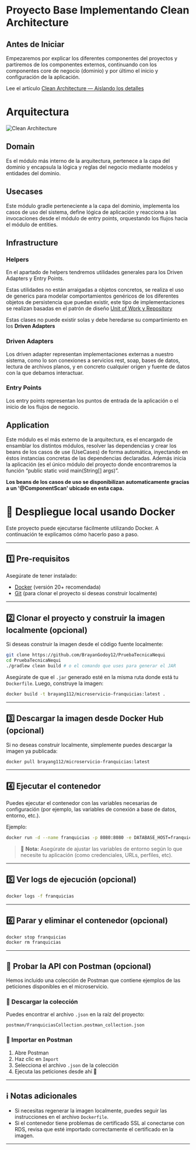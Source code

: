 # Proyecto Base Implementando Clean Architecture

## Antes de Iniciar

Empezaremos por explicar los diferentes componentes del proyectos y partiremos de los componentes externos, continuando con los componentes core de negocio (dominio) y por último el inicio y configuración de la aplicación.

Lee el artículo [Clean Architecture — Aislando los detalles](https://medium.com/bancolombia-tech/clean-architecture-aislando-los-detalles-4f9530f35d7a)

# Arquitectura

![Clean Architecture](https://miro.medium.com/max/1400/1*ZdlHz8B0-qu9Y-QO3AXR_w.png)

## Domain

Es el módulo más interno de la arquitectura, pertenece a la capa del dominio y encapsula la lógica y reglas del negocio mediante modelos y entidades del dominio.

## Usecases

Este módulo gradle perteneciente a la capa del dominio, implementa los casos de uso del sistema, define lógica de aplicación y reacciona a las invocaciones desde el módulo de entry points, orquestando los flujos hacia el módulo de entities.

## Infrastructure

### Helpers

En el apartado de helpers tendremos utilidades generales para los Driven Adapters y Entry Points.

Estas utilidades no están arraigadas a objetos concretos, se realiza el uso de generics para modelar comportamientos
genéricos de los diferentes objetos de persistencia que puedan existir, este tipo de implementaciones se realizan
basadas en el patrón de diseño [Unit of Work y Repository](https://medium.com/@krzychukosobudzki/repository-design-pattern-bc490b256006)

Estas clases no puede existir solas y debe heredarse su compartimiento en los **Driven Adapters**

### Driven Adapters

Los driven adapter representan implementaciones externas a nuestro sistema, como lo son conexiones a servicios rest,
soap, bases de datos, lectura de archivos planos, y en concreto cualquier origen y fuente de datos con la que debamos
interactuar.

### Entry Points

Los entry points representan los puntos de entrada de la aplicación o el inicio de los flujos de negocio.

## Application

Este módulo es el más externo de la arquitectura, es el encargado de ensamblar los distintos módulos, resolver las dependencias y crear los beans de los casos de use (UseCases) de forma automática, inyectando en éstos instancias concretas de las dependencias declaradas. Además inicia la aplicación (es el único módulo del proyecto donde encontraremos la función “public static void main(String[] args)”.

**Los beans de los casos de uso se disponibilizan automaticamente gracias a un '@ComponentScan' ubicado en esta capa.**

# 🐳 Despliegue local usando Docker

Este proyecto puede ejecutarse fácilmente utilizando Docker. A continuación te explicamos cómo hacerlo paso a paso.

---

## 1️⃣ Pre-requisitos

Asegúrate de tener instalado:

* [Docker](https://www.docker.com/get-started) (versión 20+ recomendada)
* [Git](https://git-scm.com/) (para clonar el proyecto si deseas construir localmente)

---

## 2️⃣ Clonar el proyecto y construir la imagen localmente (opcional)

Si deseas construir la imagen desde el código fuente localmente:

```bash
git clone https://github.com/BrayanGodoy12/PruebaTecnicaNequi
cd PruebaTecnicaNequi
./gradlew clean build # o el comando que uses para generar el JAR
```

Asegúrate de que el `.jar` generado esté en la misma ruta donde está tu `Dockerfile`. Luego, construye la imagen:

```bash
docker build -t brayang112/microservicio-franquicias:latest .
```

---

## 3️⃣ Descargar la imagen desde Docker Hub (opcional)

Si no deseas construir localmente, simplemente puedes descargar la imagen ya publicada:

```bash
docker pull brayang112/microservicio-franquicias:latest
```

---

## 4️⃣ Ejecutar el contenedor

Puedes ejecutar el contenedor con las variables necesarias de configuración (por ejemplo, las variables de conexión a base de datos, entorno, etc.).

Ejemplo:

```bash
docker run -d --name franquicias -p 8080:8080 -e DATABASE_HOST=franquicias-db.cgps4ca6uu8j.us-east-1.rds.amazonaws.com -e DATABASE_USERNAME=postgres  -e DATABASE_PASSWORD=postgres brayang112/microservicio-franquicias:latest
```

> 🧠 **Nota:** Asegúrate de ajustar las variables de entorno según lo que necesite tu aplicación (como credenciales, URLs, perfiles, etc).

---

## 5️⃣ Ver logs de ejecución (opcional)

```bash
docker logs -f franquicias
```

---

## 6️⃣ Parar y eliminar el contenedor (opcional)

```bash
docker stop franquicias
docker rm franquicias
```

---

## 🔎 Probar la API con Postman (opcional)

Hemos incluido una colección de Postman que contiene ejemplos de las peticiones disponibles en el microservicio.

### 📅 Descargar la colección

Puedes encontrar el archivo `.json` en la raíz del proyecto:

```
postman/FranquiciasCollection.postman_collection.json
```

### 📂 Importar en Postman

1. Abre Postman
2. Haz clic en `Import`
3. Selecciona el archivo `.json` de la colección
4. Ejecuta las peticiones desde ahí 🚀

---

## ℹ️ Notas adicionales

* Si necesitas regenerar la imagen localmente, puedes seguir las instrucciones en el archivo `Dockerfile`.
* Si el contenedor tiene problemas de certificado SSL al conectarse con RDS, revisa que esté importado correctamente el certificado en la imagen.

---


